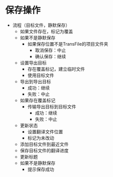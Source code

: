 # 保存操作

 - 流程（目标文件，静默保存）
   - 如果文件存在，标记为覆盖
   - 如果不是静默保存
     - 如果保存位置不是TransFile的项目文件夹
       - 取消保存：中止
       - 确认保存：继续
   - 设置导出目标
     - 存在覆盖标记，建立临时文件
     - 使用目标文件
   - 导出到导出目标
     - 成功：继续
     - 失败：中止
   - 如果存在覆盖标记
     - 传输导出目标到目标文件
       - 成功：继续
       - 失败：中止
   - 更新状态
     - 设置翻译文件位置
     - 标记为未改动
   - 添加目标文件到最近文件
   - 保存目标文件的翻译进度
   - 更新标题
   - 如果不是静默保存
     - 提示保存成功